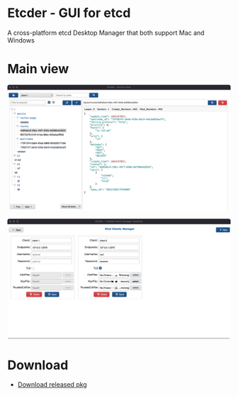 # Etcder - GUI for etcd
A cross-platform etcd Desktop Manager that both support Mac and Windows

# Main view
![](media/16660097968541.jpg)


![](media/16653130260973.jpg)

# Download
* [Download released pkg](https://github.com/maojindao55/etcder/releases)
